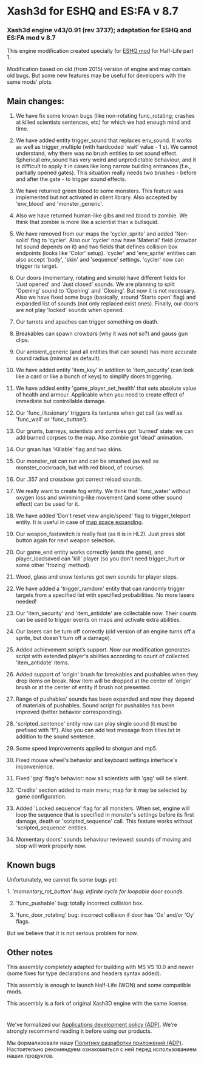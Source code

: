 # Xash3d for ESHQ and ES:FA v 8.7
### Xash3d engine v43/0.91 (rev 3737); adaptation for ESHQ and ES:FA mod v 8.7

This engine modification created specially for [ESHQ mod](http://www.moddb.com/mods/eshq/) for Half-Life part 1.

Modification based on old (from 2015) version of engine and may contain old bugs. But some new features
may be useful for developers with the same mods' plots.

## Main changes:

1. We have fix some known bugs (like non-rotating func_rotating; crashes at killed scientists sentences, etc) for which we had enough mind and time.

2. We have added entity trigger_sound that replaces env_sound. It works as well as trigger_multiple (with hardcoded 'wait' value - 1 s). We cannot understand, why there was no brush entities to set sound effect. Spherical env_sound has very weird and unpredictable behaviour, and it is difficult to apply it in cases like long narrow building entrances (f.e., partially opened gates). This situation really needs two brushes - before and after the gate - to trigger sound effects.

3. We have returned green blood to some monsters. This feature was implemented but not activated in client library. Also accepted by 'env_blood' and 'monster_generic'.

4. Also we have returned human-like gibs and red blood to zombie. We think that zombie is more like a scientist than a bullsquid.

5. We have removed from our maps the 'cycler_sprite' and added 'Non-solid' flag to 'cycler'. Also our 'cycler' now have 'Material' field (crowbar hit sound depends on it) and two fields that defines collision box endpoints (looks like 'Color' setup). 'cycler' and 'env_sprite' entities can also accept 'body', 'skin' and 'sequence' settings. 'cycler' now can trigger its target.

6. Our doors (momentary, rotating and simple) have different fields for 'Just opened' and 'Just closed' sounds. We are planning to split 'Opening' sound to 'Opening' and 'Closing'. But now it is not necessary. Also we have fixed some bugs (basically, around 'Starts open' flag) and expanded list of sounds (not only replaced exist ones). Finally, our doors are not play 'locked' sounds when opened.

7. Our turrets and apaches can trigger something on death.

8. Breakables can spawn crowbars (why it was not so?) and gauss gun clips.

9. Our ambient_generic (and all entities that can sound) has more accurate sound radius (minimal as default).

10. We have added entity 'item_key' in addition to 'item_security' (can look like a card or like a bunch of keys) to simplify doors triggering.

11. We have added entity 'game_player_set_health' that sets absolute value of health and armour. Applicable when you need to create effect of immediate but controllable damage.

12. Our 'func_illusionary' triggers its textures when get call (as well as 'func_wall' or 'func_button').

13. Our grunts, barneys, scientists and zombies got 'burned' state: we can add burned corpses to the map. Also zombie got 'dead' animation.

14. Our gman has 'Killable' flag and two skins.

15. Our monster_rat can run and can be smashed (as well as monster_cockroach, but with red blood, of course).

16. Our .357 and crossbow got correct reload sounds.

17. We really want to create fog entity. We think that 'func_water' without oxygen loss and swimming-like movement (and some other sound effect) can be used for it.

18. We have added 'Don't reset view angle/speed' flag to trigger_teleport entity. It is useful in case of [map space expanding](http://www.moddb.com/mods/eshq/news/engine-specifications-for-teleports).

19. Our weapon_fastswitch is really fast (as it is in HL2). Just press slot button again for next weapon selection.

20. Our game_end entity works correctly (ends the game), and player_loadsaved can 'kill' player (so you don't need trigger_hurt or some other 'frozing' method).

21. Wood, glass and snow textures got own sounds for player steps.

22. We have added a 'trigger_ramdom' entity that can randomly trigger targets from a specified list with specified probabilities. No more lasers needed!

23. Our 'item_security' and 'item_antidote' are collectable now. Their counts can be used to trigger events on maps and activate extra abilities.

24. Our lasers can be turn off correctly (old version of an engine turns off a sprite, but doesn't turn off a damage).

25. Added achievement script’s support. Now our modification generates script with extended player's abilities according to count of collected 'item_antidote' items.

26. Added support of 'origin' brush for breakables and pushables when they drop items on break. Now item will be dropped at the center of 'origin' brush or at the center of entity if brush not presented.

27. Range of pushables' sounds has been expanded and now they depend of materials of pushables. Sound script for pushables has been improved (better behavior corresponding).

28. 'scripted_sentence' entity now can play single sound (it must be prefixed with '!!'). Also you can add text message from titles.txt in addition to the sound sentence.

29. Some speed improvements applied to shotgun and mp5.

30. Fixed mouse wheel's behavior and keyboard settings interface's inconvenience.

31. Fixed 'gag' flag's behavior: now all scientists with 'gag' will be silent.

32. 'Credits' section added to main menu; map for it may be selected by game configuration.

33. Added 'Locked sequence' flag for all monsters. When set, engine will loop the sequence that is specified in monster's settings before its first damage, death or 'scripted_sequence' call. This feature works without 'scripted_sequence' entities.

34. Momentary doors' sounds behaviour reviewed: sounds of moving and stop will work properly now.

## Known bugs

Unfortunately, we cannot fix some bugs yet:

_1. 'momentary_rot_button' bug: infinite cycle for loopable door sounds._

2. 'func_pushable' bug: totally incorrect collision box.

3. 'func_door_rotating' bug: incorrect collision if door has 'Ox' and/or 'Oy' flags.

But we believe that it is not serious problem for now.

## Other notes

This assembly completely adapted for building with MS VS 10.0 and newer (some fixes for type declarations and headers syntax added).

This assembly is enough to launch Half-Life (WON) and some compatible mods.

This assembly is a fork of original Xash3D engine with the same license.

#

We've formalized our [Applications development policy (ADP)](https://vk.com/@rdaaow_fupl-adp).
We're strongly recommend reading it before using our products.

Мы формализовали нашу [Политику разработки приложений (ADP)](https://vk.com/@rdaaow_fupl-adp).
Настоятельно рекомендуем ознакомиться с ней перед использованием наших продуктов.
